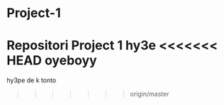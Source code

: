 # Project-1
Repositori Project 1
hy3e
<<<<<<< HEAD
oyeboyy
=======
hy3pe de k tonto
>>>>>>> origin/master
